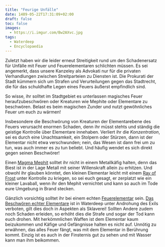 ```yaml
---
title: "Feurige Unfälle"
date: 1489-05-22T17:31:09+02:00
draft: false
toc: false
images:
  - https://i.imgur.com/Bw2AXvc.jpg
tags: 
  - Waterdeep
  - Encyclopaedia
---
```


Zuletzt haben wir die leider erneut Streitigkeit rund um den Schadenersatz für Unfälle mit Feuer und Feuerelementaren schlichten müssen. Es sei angemerkt, dass unsere Kanzeley als Advokati nur für die privaten Verhandlungen zwischen Streitparteien zu Diensten ist. Die Prokurati der Stadt kümmern sich um Strafen und Verurteilungen gegen das Stadtrecht, die für das schuldhafte Legen eines Feuers äußerst empfindlich sind.

So wisse, ihr solltet im Stadtgebiet es unterlassen magisches Feuer heraufzubeschwören oder Kreaturen wie Mephite oder Elementare zu beschwören. Belast es beim magischen Zunder und nutzt gewöhnliches Feuer um euch zu wärmen!

Insbesondere die Beschwörung von Kreaturen der Elementarebene des Feuers verursacht enormen Schaden, denn ihr müsst stehts und ständig die geistige Kontrolle über Elementare innehaben. Verliert ihr die _Konzentration_, sei es durch eine Unachtsamkeit, ein Stolpern oder Stürzen, dann ist der Elementar nicht etwa verschwunden; nein, das Wesen ist dann frei um zu tun, was auch immer es zu tun beliebt. Und häufig wendet es sich direkt gegen seinen Beschwörer!

Einen [Magma Mephit](https://www.dndbeyond.com/monsters/magma-mephit) solltet ihr nicht in einem Metallkäfig halten, denn das Biest ist in der Lage Metall mit seiner Willenskraft allein zu erhitzen. Und obwohl ihr glauben könntet, den kleinen Elementar leicht mit einem [Ray of Frost](https://www.dndbeyond.com/spells/ray-of-frost) unter Kontrolle zu kriegen, so sei euch gesagt, er zerplatzt wie ein kleiner Lavaball, wenn ihr den Mephit vernichtet und kann so auch im Tode eure Umgebung in Brand stecken.

Gänzlich vorsichtig solltet ihr bei einem echten [Feuerelementar](https://www.dndbeyond.com/monsters/fire-elemental) sein. [Das Beschwören echter Elementare](https://www.dndbeyond.com/spells/conjure-elemental) ist in Waterdeep unter Androhung des Exils verboten, gilt dies doch in Aspekten als Sklaverei! Sollten Andere zudem noch Schaden erleiden, so erhöht dies die Strafe und sogar der Tod kann euch drohen. Mit herkömmlichen Waffen ist dem Elementar kaum beizukommen und Käfige und Gefängnisse halten es nicht auf. Unnötig zu erwähnen, das alles Feuer fängt, was mit dem Elementar in Berührung kommt. Einzig ist es auch in der Finsternis gut zu sehen und mit Wasser kann man ihm beikommen.
